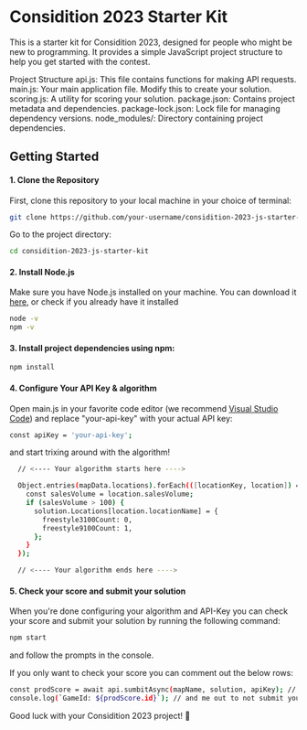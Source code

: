 # Considition 2023 Starter Kit

This is a starter kit for Considition 2023, designed for people who might be new to programming. It provides a simple JavaScript project structure to help you get started with the contest.

Project Structure
api.js: This file contains functions for making API requests.
main.js: Your main application file. Modify this to create your solution.
scoring.js: A utility for scoring your solution.
package.json: Contains project metadata and dependencies.
package-lock.json: Lock file for managing dependency versions.
node_modules/: Directory containing project dependencies.

## Getting Started

#### 1. Clone the Repository

First, clone this repository to your local machine in your choice of terminal:

```bash
git clone https://github.com/your-username/considition-2023-js-starter-kit.git
```

Go to the project directory:

```bash
cd considition-2023-js-starter-kit
```

#### 2. Install Node.js

Make sure you have Node.js installed on your machine. You can download it [here](https://nodejs.org/en/download), or check if you already have it installed

```bash
node -v
npm -v
```

#### 3. Install project dependencies using npm:

```bash
npm install
```

#### 4. Configure Your API Key & algorithm

Open main.js in your favorite code editor (we recommend [Visual Studio Code](https://code.visualstudio.com/)) and replace "your-api-key" with your actual API key:

```bash
const apiKey = 'your-api-key';
```

and start trixing around with the algorithm!

```bash
  // <---- Your algorithm starts here ---->

  Object.entries(mapData.locations).forEach(([locationKey, location]) => {
    const salesVolume = location.salesVolume;
    if (salesVolume > 100) {
      solution.Locations[location.locationName] = {
        freestyle3100Count: 0,
        freestyle9100Count: 1,
      };
    }
  });

  // <---- Your algorithm ends here ---->
```

#### 5. Check your score and submit your solution

When you're done configuring your algorithm and API-Key you can check your score and submit your solution by running the following command:

```bash
npm start
```

and follow the prompts in the console.

If you only want to check your score you can comment out the below rows:

```bash
const prodScore = await api.sumbitAsync(mapName, solution, apiKey); // You can comment me
console.log(`GameId: ${prodScore.id}`); // and me out to not submit your solution and only get your score!
```

Good luck with your Considition 2023 project! 🚀
